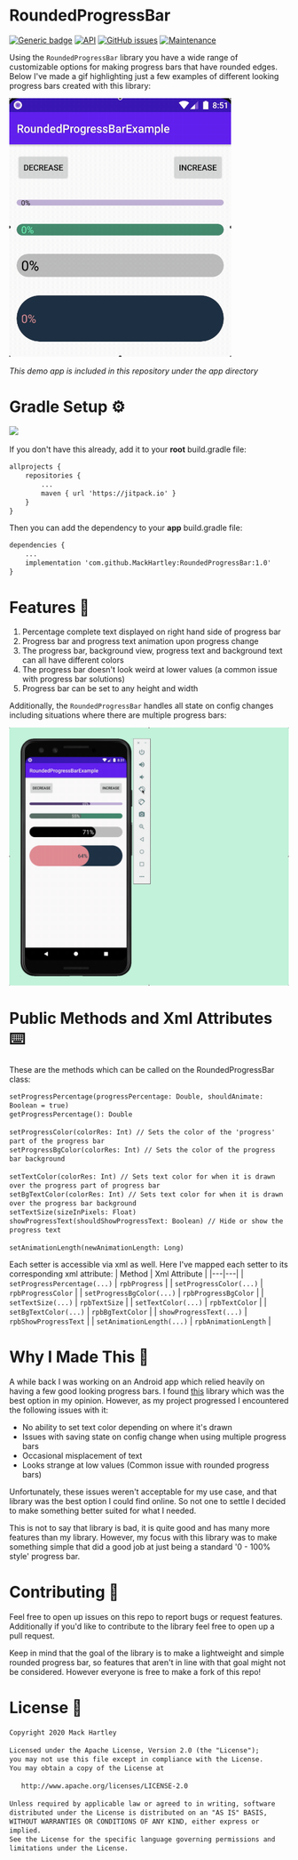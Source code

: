 # RoundedProgressBar
[![Generic badge](https://img.shields.io/badge/Platform-Android-lightgray.svg)](https://developer.android.com/) [![API](https://img.shields.io/badge/API-21%2B-lightgrey.svg?style=flat)](https://android-arsenal.com/api?level=21) [![GitHub issues](https://img.shields.io/github/issues/mackhartley/roundedprogressbar.svg)](https://github.com/MackHartley/RoundedProgressBar/issues) [![Maintenance](https://img.shields.io/badge/Maintained%3F-yes-green.svg)](https://github.com/MackHartley/RoundedProgressBar/graphs/commit-activity)

Using the `RoundedProgressBar` library you have a wide range of customizable options for making progress bars that have rounded edges. Below I've made a gif highlighting just a few examples of different looking progress bars created with this library:

<img src="/demoimgs/roundedProgressBarDemo.gif" width="400"/>

*This demo app is included in this repository under the app directory*

# Gradle Setup ⚙️
[![](https://jitpack.io/v/MackHartley/RoundedProgressBar.svg)](https://jitpack.io/#MackHartley/RoundedProgressBar)

If you don't have this already, add it to your **root** build.gradle file:
```
allprojects {
    repositories {
        ...
        maven { url 'https://jitpack.io' }
    }
}
```

Then you can add the dependency to your **app** build.gradle file:
```
dependencies {
    ...
    implementation 'com.github.MackHartley:RoundedProgressBar:1.0'
}
```

# Features 🌟

1) Percentage complete text displayed on right hand side of progress bar
2) Progress bar and progress text animation upon progress change
3) The progress bar, background view, progress text and background text can all have different colors
4) The progress bar doesn't look weird at lower values (a common issue with progress bar solutions)
5) Progress bar can be set to any height and width

Additionally, the `RoundedProgressBar` handles all state on config changes including situations where there are multiple progress bars:

![Save State Demo](demoimgs/savesStateOnConfigChange.gif)

# Public Methods and Xml Attributes ⌨️
These are the methods which can be called on the RoundedProgressBar class:

```
setProgressPercentage(progressPercentage: Double, shouldAnimate: Boolean = true)
getProgressPercentage(): Double

setProgressColor(colorRes: Int) // Sets the color of the 'progress' part of the progress bar
setProgressBgColor(colorRes: Int) // Sets the color of the progress bar background

setTextColor(colorRes: Int) // Sets text color for when it is drawn over the progress part of progress bar
setBgTextColor(colorRes: Int) // Sets text color for when it is drawn over the progress bar background
setTextSize(sizeInPixels: Float)
showProgressText(shouldShowProgressText: Boolean) // Hide or show the progress text

setAnimationLength(newAnimationLength: Long)
```

Each setter is accessible via xml as well. Here I've mapped each setter to its corresponding xml attribute:
| Method | Xml Attribute |
|---|---|
| `setProgressPercentage(...)`  | `rpbProgress`  |
| `setProgressColor(...)`  | `rpbProgressColor`  |
| `setProgressBgColor(...)`  | `rpbProgressBgColor`  |
| `setTextSize(...)`  | `rpbTextSize`  |
| `setTextColor(...)`  | `rpbTextColor`  |
| `setBgTextColor(...)`  | `rpbBgTextColor`  |
| `showProgressText(...)`  | `rpbShowProgressText`  |
| `setAnimationLength(...)`  | `rpbAnimationLength`  |

# Why I Made This 💭

A while back I was working on an Android app which relied heavily on having a few good looking progress bars. I found [this](https://github.com/akexorcist/RoundCornerProgressBar) library which was the best option in my opinion. However, as my project progressed I encountered the following issues with it:

- No ability to set text color depending on where it's drawn
- Issues with saving state on config change when using multiple progress bars
- Occasional misplacement of text
- Looks strange at low values (Common issue with rounded progress bars)

Unfortunately, these issues weren't acceptable for my use case, and that library was the best option I could find online. So not one to settle I decided to make something better suited for what I needed.

This is not to say that library is bad, it is quite good and has many more features than my library. However, my focus with this library was to make something simple that did a good job at just being a standard '0 - 100% style' progress bar.

# Contributing 🤝
Feel free to open up issues on this repo to report bugs or request features. Additionally if you'd like to contribute to the library feel free to open up a pull request. 

Keep in mind that the goal of the library is to make a lightweight and simple rounded progress bar, so features that aren't in line with that goal might not be considered. However everyone is free to make a fork of this repo!

# License 📄
```
Copyright 2020 Mack Hartley

Licensed under the Apache License, Version 2.0 (the "License");
you may not use this file except in compliance with the License.
You may obtain a copy of the License at

   http://www.apache.org/licenses/LICENSE-2.0

Unless required by applicable law or agreed to in writing, software
distributed under the License is distributed on an "AS IS" BASIS,
WITHOUT WARRANTIES OR CONDITIONS OF ANY KIND, either express or implied.
See the License for the specific language governing permissions and
limitations under the License.
```
